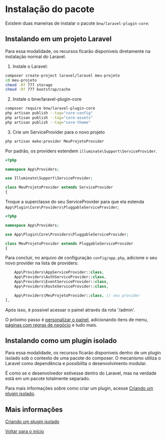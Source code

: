 # Instalação do pacote

Existem duas maneiras de instalar o pacote `bnw/laravel-plugin-core`:

## Instalando em um projeto Laravel 

Para essa modalidade, os recursos ficarão disponiveis diretamente na instalação normal do Laravel.

1. Instale o Laravel:

```bash
composer create-project laravel/laravel meu-projeto
cd meu-projeto
chmod -Rf 777 storage
chmod -Rf 777 bootstrap/cache
```

2. Instale o bnw/laravel-plugin-core

```bash
composer require bnw/laravel-plugin-core 
php artisan publish --tag="core-config"
php artisan publish --tag="core-assets"
php artisan publish --tag="core-theme"
```

3. Crie um ServiceProvider para o novo projeto

```bash
php artisan make:provider MeuProjetoProvider
```

Por padrão, os providers estendem `illuminate\Support\ServiceProvider`.

```php
<?php

namespace App\Providers;

use Illuminate\Support\ServiceProvider;

class MeuProjetoProvider extends ServiceProvider
{
```

Troque a superclasse do seu ServiceProvider para que ela estenda  `App\Plugin\Core\Providers\PluggableServiceProvider`;

```php
<?php

namespace App\Providers;

use App\Plugin\Core\Providers\PluggableServiceProvider;

class MeuProjetoProvider extends PluggableServiceProvider
{
```

Para concluir, no arquivo de configuração `config/app.php`, adicione o seu novo provider na lista de providers:

```php
    App\Providers\AppServiceProvider::class,
    App\Providers\AuthServiceProvider::class,
    App\Providers\EventServiceProvider::class,
    App\Providers\RouteServiceProvider::class,

    App\Providers\MeuProjetoProvider::class, // seu provider
],
```

Após isso, é possivel acessar o painel através da rota '/admin'.

O próximo passo é [personalizar o painel](painel.md), adicionando itens de menu, [páginas com regras de negócio](paginas.md) e tudo mais. 

## Instalando como um plugin isolado

Para essa modalidade, os recursos ficarão disponiveis dentro de um plugin isolado sob o contexto de uma pacote do composer.
O mecanismo utiliza o Laravel como dependência e possibilita o desenvolvimento modular.

É como se o desenvolvedor estivesse dentro do Laravel, mas na verdade está em um pacote totalmente separado.

Para mais informações sobre como criar um plugin, acesse [Criando um plugin isolado](plugin.md).

## Mais informações

[Criando um plugin isolado](plugin.md)

[Voltar para o início](../readme.md)